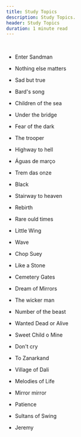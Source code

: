 ```yaml
---
title: Study Topics
description: Study Topics.
header: Study Topics
duration: 1 minute read
---
```


&nbsp;

* Enter Sandman

* Nothing else matters

* Sad but true

* Bard's song

* Children of the sea

* Under the bridge

* Fear of the dark

* The trooper

* Highway to hell

* Águas de março

* Trem das onze

* Black

* Stairway to heaven

* Rebirth

* Rare ould times

* Little Wing

* Wave

* Chop Suey

* Like a Stone

* Cemetery Gates

* Dream of Mirrors

* The wicker man

* Number of the beast

* Wanted Dead or Alive

* Sweet Child o Mine

* Don't cry

* To Zanarkand

* Village of Dali

* Melodies of Life

* Mirror mirror

* Patience

* Sultans of Swing

* Jeremy

